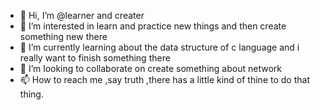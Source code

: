 - 👋 Hi, I’m @learner and creater
- 👀 I’m interested in learn and practice new things and then create something new there
- 🌱 I’m currently learning about the data structure of c language and i really want to finish something there
- 💞️ I’m looking to collaborate on create something about network
- 📫 How to reach me ,say truth ,there has a little kind of thine to do that thing.

<!---
Lenodae/Lenodae is a ✨ special ✨ repository because its `README.md` (this file) appears on your GitHub profile.
You can click the Preview link to take a look at your changes.
--->

